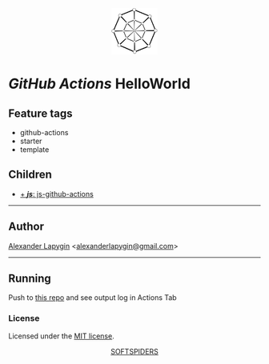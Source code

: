 <div align="center">
    <a href="https://github.com/softspiders/softspiders">
      <img src="./images/sslogo-from-github-20.png"/>
    </a>
</div>

# *GitHub Actions* HelloWorld

## Feature tags

- github-actions
- starter
- template

## Children

- [+ ***js***: js-github-actions](https://github.com/softspiders/js-github-actions)

---

## Author

[Alexander Lapygin](https://github.com/AlexanderLapygin) <<alexanderlapygin@gmail.com>>

---

## Running

Push to [this repo](https://github.com/softspiders/github-action)  and see output log in Actions Tab

### License

Licensed under the [MIT license](./LICENSE).

<div align="center">
    <a href="https://github.com/softspiders/softspiders">SOFTSPIDERS</a>
</div>

